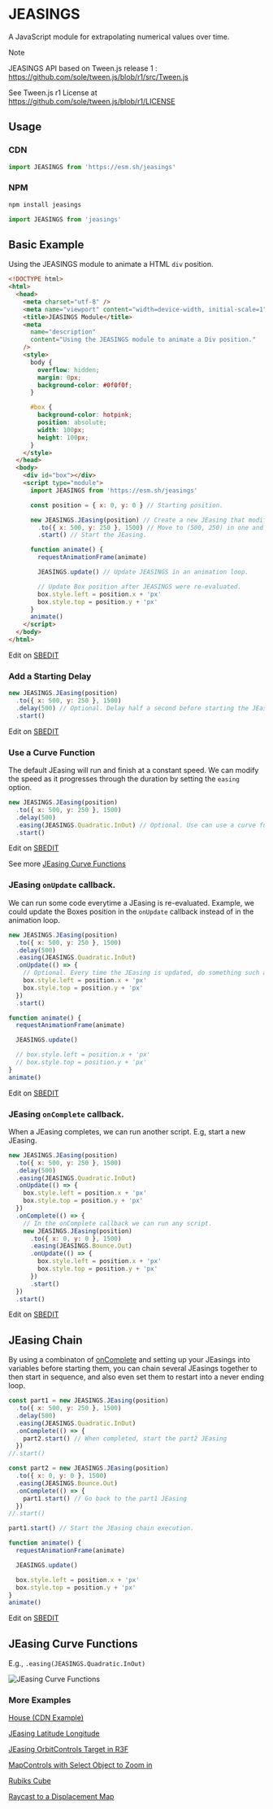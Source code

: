 # JEASINGS

A JavaScript module for extrapolating numerical values over time.

> [!NOTE]
> JEASINGS API based on Tween.js release 1 : https://github.com/sole/tween.js/blob/r1/src/Tween.js
>
> See Tween.js r1 License at https://github.com/sole/tween.js/blob/r1/LICENSE

## Usage

### CDN

```javascript
import JEASINGS from 'https://esm.sh/jeasings'
```

### NPM

```bash
npm install jeasings
```

```javascript
import JEASINGS from 'jeasings'
```

## Basic Example

Using the JEASINGS module to animate a HTML `div` position.

```html
<!DOCTYPE html>
<html>
  <head>
    <meta charset="utf-8" />
    <meta name="viewport" content="width=device-width, initial-scale=1" />
    <title>JEASINGS Module</title>
    <meta
      name="description"
      content="Using the JEASINGS module to animate a Div position."
    />
    <style>
      body {
        overflow: hidden;
        margin: 0px;
        background-color: #0f0f0f;
      }

      #box {
        background-color: hotpink;
        position: absolute;
        width: 100px;
        height: 100px;
      }
    </style>
  </head>
  <body>
    <div id="box"></div>
    <script type="module">
      import JEASINGS from 'https://esm.sh/jeasings'

      const position = { x: 0, y: 0 } // Starting position.

      new JEASINGS.JEasing(position) // Create a new JEasing that modifies the 'position' object.
        .to({ x: 500, y: 250 }, 1500) // Move to (500, 250) in one and a half seconds.
        .start() // Start the JEasing.

      function animate() {
        requestAnimationFrame(animate)

        JEASINGS.update() // Update JEASINGS in an animation loop.

        // Update Box position after JEASINGS were re-evaluated.
        box.style.left = position.x + 'px'
        box.style.top = position.y + 'px'
      }
      animate()
    </script>
  </body>
</html>
```

Edit on [SBEDIT](https://sbedit.net/2d56b19d9ec89cfc6f4d3ed3910399ce7a2e2d41)

### Add a Starting Delay

```javascript
new JEASINGS.JEasing(position)
  .to({ x: 500, y: 250 }, 1500)
  .delay(500) // Optional. Delay half a second before starting the JEasing.
  .start()
```

Edit on [SBEDIT](https://sbedit.net/acba5631ee60e7276aca2db2b68c8170e5defd28)

### Use a Curve Function

The default JEasing will run and finish at a constant speed. We can modify the speed as it progresses through the duration by setting the `easing` option.

```javascript
new JEASINGS.JEasing(position)
  .to({ x: 500, y: 250 }, 1500)
  .delay(500)
  .easing(JEASINGS.Quadratic.InOut) // Optional. Use can use a curve function to change the speed over time.
  .start()
```

Edit on [SBEDIT](https://sbedit.net/dac36695782f4bf79358d0cd9db66dfc9141e622)

See more [JEasing Curve Functions](#jeasing-curve-functions)

### JEasing `onUpdate` callback.

We can run some code everytime a JEasing is re-evaluated. Example, we could update the Boxes position in the `onUpdate` callback instead of in the animation loop.

```javascript
new JEASINGS.JEasing(position)
  .to({ x: 500, y: 250 }, 1500)
  .delay(500)
  .easing(JEASINGS.Quadratic.InOut)
  .onUpdate(() => {
    // Optional. Every time the JEasing is updated, do something such as re-position the box.
    box.style.left = position.x + 'px'
    box.style.top = position.y + 'px'
  })
  .start()

function animate() {
  requestAnimationFrame(animate)

  JEASINGS.update()

  // box.style.left = position.x + 'px'
  // box.style.top = position.y + 'px'
}
animate()
```

Edit on [SBEDIT](https://sbedit.net/d6977245e64318a30356329d44bd900e4fd6ce38)

### JEasing `onComplete` callback.

When a JEasing completes, we can run another script. E.g, start a new JEasing.

```javascript
new JEASINGS.JEasing(position)
  .to({ x: 500, y: 250 }, 1500)
  .delay(500)
  .easing(JEASINGS.Quadratic.InOut)
  .onUpdate(() => {
    box.style.left = position.x + 'px'
    box.style.top = position.y + 'px'
  })
  .onComplete(() => {
    // In the onComplete callback we can run any script.
    new JEASINGS.JEasing(position)
      .to({ x: 0, y: 0 }, 1500)
      .easing(JEASINGS.Bounce.Out)
      .onUpdate(() => {
        box.style.left = position.x + 'px'
        box.style.top = position.y + 'px'
      })
      .start()
  })
  .start()
```

Edit on [SBEDIT](https://sbedit.net/c85742403bc15fb65d4a9a1a542517d761ae9e27)

## JEasing Chain

By using a combinaton of [onComplete](#jeasing-oncomplete-callback) and setting up your JEasings into variables before starting them, you can chain several JEasings together to then start in sequence, and also even set them to restart into a never ending loop.

```javascript
const part1 = new JEASINGS.JEasing(position)
  .to({ x: 500, y: 250 }, 1500)
  .delay(500)
  .easing(JEASINGS.Quadratic.InOut)
  .onComplete(() => {
    part2.start() // When completed, start the part2 JEasing
  })
//.start()

const part2 = new JEASINGS.JEasing(position)
  .to({ x: 0, y: 0 }, 1500)
  .easing(JEASINGS.Bounce.Out)
  .onComplete(() => {
    part1.start() // Go back to the part1 JEasing
  })
//.start()

part1.start() // Start the JEasing chain execution.

function animate() {
  requestAnimationFrame(animate)

  JEASINGS.update()

  box.style.left = position.x + 'px'
  box.style.top = position.y + 'px'
}
animate()
```

Edit on [SBEDIT](https://sbedit.net/41847bbdc3c05c3513956fdd4f5bc4c9309a2698)

## JEasing Curve Functions

E.g., `.easing(JEASINGS.Quadratic.InOut)`

![JEasing Curve Functions](./docs/JEasing%20curve%20functions.jpg)

### More Examples

[House (CDN Example)](https://sbedit.net/2820edac35dd5035904ca2bf60518d1c3a79d359)

[JEasing Latitude Longitude](https://sbedit.net/50930f163a24650e0e84af66a8fbed8820a380b7)

[JEasing OrbitControls Target in R3F](https://sbedit.net/5949b9663fb9aa758884e4590518e063cae4fbdd)

[MapControls with Select Object to Zoom in](https://sbedit.net/275bc6b9c2206d0bf997e292d0d621e62d163bee)

[Rubiks Cube](https://sbedit.net/73a3f0f2cf85343e1f76281b132453e956da98d4)

[Raycast to a Displacement Map](https://sbedit.net/651babdf65781950fb4f4e52589f416ad1378013)


